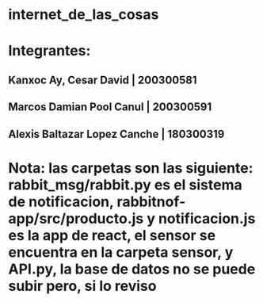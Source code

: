 # internet_de_las_cosas

# **Integrantes:**
## **Kanxoc Ay, Cesar David | 200300581**
## **Marcos Damian Pool Canul | 200300591** 
## **Alexis Baltazar Lopez Canche | 180300319** 
# **Nota: las carpetas son las siguiente: rabbit_msg/rabbit.py es el sistema de notificacion, rabbitnof-app/src/producto.js y notificacion.js es la app de react, el sensor se encuentra en la carpeta sensor, y API.py, la base de datos no se puede subir pero, si lo reviso**

